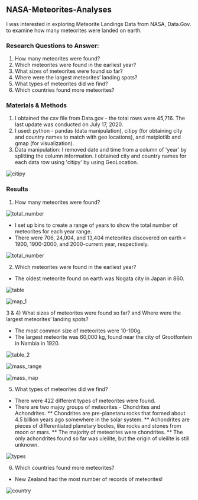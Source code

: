 ## NASA-Meteorites-Analyses

I was interested in exploring Meteorite Landings Data from NASA, Data.Gov. to examine how many meteorites were landed on earth.

### Research Questions to Answer:
1) How many meteorites were found? 
2) Which meteorites were found in the earliest year?
3) What sizes of meteorites were found so far? 
4) Where were the largest meteorites’ landing spots?
5) What types of meteorites did we find?
6) Which countries found more meteorites?

### Materials & Methods
1) I obtained the csv file from Data.gov - the total rows were 45,716. The last update was conducted on July 17, 2020.
2) I used: python - pandas (data manipulation), citipy (for obtaining city and country names to match with geo locations), and matplotlib and gmap (for visualization).
3) Data manipulation: I removed date and time from a column of 'year' by splitting the column information. I obtained city and country names for each data row using 'citipy' by using GeoLocation.

![citipy](ReadMe_Images/citipy.png)


### Results
1) How many meteorites were found?

![total_number](ReadMe_Images/Total_Number_Meteorite_Years.png)

* I set up bins to create a range of years to show the total number of meteorites for each year range.
* There were 706, 24,004, and 13,404 meteorites discovered on earth < 1900, 1900-2000, and 2000-current year, respectively.
  
![total_number](ReadMe_Images/Total_Number_Meteorite_YearRange.png)


2) Which meteorites were found in the earliest year?
* The oldest meteorite found on earth was Nogata city in Japan in 860.

![table](ReadMe_Images/table_1.png)

![map_1](ReadMe_Images/oldest_meteorites.png)


3 & 4) What sizes of meteorites were found so far? and Where were the largest meteorites’ landing spots?
* The most common size of meteorites were 10-100g.
* The largest meteorite was 60,000 kg, found near the city of Grootfontein in Nambia in 1920.

![table_2](ReadMe_Images/table_2.png)

![mass_range](ReadMe_Images/Total_Number_Meteorites_MassRange.png)

![mass_map](ReadMe_Images/Biggest_Mass10.png)


5) What types of meteorites did we find?
* There were 422 different types of meteorites were found.
* There are two majoy groups of meteorites - Chondrites and Achondrites.
** Chondrites are pre-planetaru rocks that formed about 4.5 billion years ago somewhere in the solar system.
** Achondrites are pieces of differentiated planetary bodies, like rocks and stones from moon or mars.
** The majority of meteorites were chondrites. 
** The only achondrites found so far was uleilite, but the origin of uleilite is still unknown.

![types](ReadMe_Images/Total_Number_Meteorite_Types.png)


6) Which countries found more meteorites?
* New Zealand had the most number of records of meteorites!

![country](ReadMe_Images/Meteorites_Countries.png)
